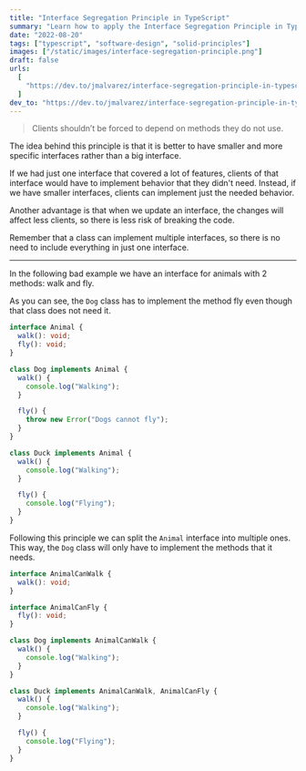 ```yaml
---
title: "Interface Segregation Principle in TypeScript"
summary: "Learn how to apply the Interface Segregation Principle in TypeScript."
date: "2022-08-20"
tags: ["typescript", "software-design", "solid-principles"]
images: ["/static/images/interface-segregation-principle.png"]
draft: false
urls:
  [
    "https://dev.to/jmalvarez/interface-segregation-principle-in-typescript-4dgb",
  ]
dev_to: "https://dev.to/jmalvarez/interface-segregation-principle-in-typescript-4dgb"
---
```


> Clients shouldn’t be forced to depend on methods they do not use.

The idea behind this principle is that it is better to have smaller and more specific interfaces rather than a big interface.

If we had just one interface that covered a lot of features, clients of that interface would have to implement behavior that they didn't need. Instead, if we have smaller interfaces, clients can implement just the needed behavior.

Another advantage is that when we update an interface, the changes will affect less clients, so there is less risk of breaking the code.

Remember that a class can implement multiple interfaces, so there is no need to include everything in just one interface.

---

In the following bad example we have an interface for animals with 2 methods: walk and fly.

As you can see, the `Dog` class has to implement the method fly even though that class does not need it.

```ts showLineNumbers
interface Animal {
  walk(): void;
  fly(): void;
}

class Dog implements Animal {
  walk() {
    console.log("Walking");
  }

  fly() {
    throw new Error("Dogs cannot fly");
  }
}

class Duck implements Animal {
  walk() {
    console.log("Walking");
  }

  fly() {
    console.log("Flying");
  }
}
```

Following this principle we can split the `Animal` interface into multiple ones. This way, the `Dog` class will only have to implement the methods that it needs.

```ts showLineNumbers
interface AnimalCanWalk {
  walk(): void;
}

interface AnimalCanFly {
  fly(): void;
}

class Dog implements AnimalCanWalk {
  walk() {
    console.log("Walking");
  }
}

class Duck implements AnimalCanWalk, AnimalCanFly {
  walk() {
    console.log("Walking");
  }

  fly() {
    console.log("Flying");
  }
}
```
